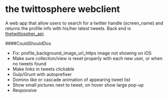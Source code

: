 # the twittosphere webclient

A web app that allow users to search for a twitter handle (screen_name) and returns the profile info with his/her latest tweets. Back end is [thetwittospher_api](https://github.com/autumnfjeld/thetwittosphere_api).

####CouldShouldDos
  * Fix: profile_background_image_url_https image not showing on iOS
  * Make sure collection/view is reset properly with each new user, or when no tweets found
  * Make links in tweets clickable
  * Gulp/Grunt with autoprefixer
  * Domino like or cascade animation of appearing tweet list
  * Show small pictures next to tweet, on hover show large pop-up  
  * Responsive

